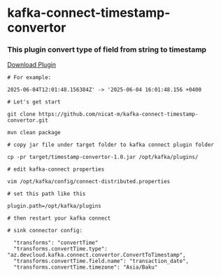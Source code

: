 # kafka-connect-timestamp-convertor

### This plugin convert type of field from string to timestamp

[Download Plugin](./plugin)


```
# For example: 

2025-06-04T12:01:48.156384Z' -> '2025-06-04 16:01:48.156 +0400

# Let's get start

git clone https://github.com/nicat-m/kafka-connect-timestamp-convertor.git

mvn clean package

# copy jar file under target folder to kafka connect plugin folder

cp -pr target/timestamp-convertor-1.0.jar /opt/kafka/plugins/

# edit kafka-connect properties

vim /opt/kafka/config/connect-distributed.properties

# set this path like this

plugin.path=/opt/kafka/plugins

# then restart your kafka connect

# sink connector config:

  "transforms": "convertTime"
  "transforms.convertTime.type": "az.devcloud.kafka.connect.convertor.ConvertToTimestamp",
  "transforms.convertTime.field.name": "transaction_date",
  "transforms.convertTime.timezone": "Asia/Baku"
  
```
